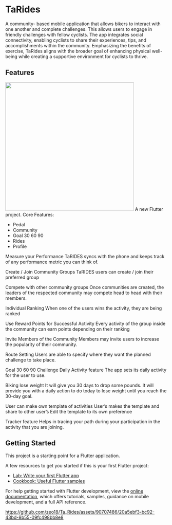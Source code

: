 # TaRides
A community- based mobile application that allows bikers to interact with one another and complete challenges. This allows users to engage in friendly challenges with fellow cyclists. The app integrates social connectivity, enabling cyclists to share their experiences, tips, and accomplishments within the community. Emphasizing the benefits of exercise, TaRides aligns with the broader goal of enhancing physical well-being while creating a supportive environment for cyclists to thrive. 

## Features



<img src="https://github.com/zeo18/Ta_Rides/assets/90707486/20a5ebf3-bc92-43bd-8b55-09fc498bb8e8" width="400"  />
A new Flutter project.
Core Features: 

<ul>
  <li>Pedal</li>
  <li>Community</li>
  <li>Goal 30 60 90</li>
  <li>Rides</li>
  <li>Profile</li>
</ul>

Measure your Performance 
TaRIDES syncs with the phone and keeps track of any performance metric you can think of.


Create / Join Community Groups
TaRIDES users can create / join their preferred group


Compete with other community groups
Once communities are created, the leaders of the respected community may compete head to head with their members.


Individual Ranking
When one of the users wins the activity, they are being ranked


Use Reward Points for Successful Activity
Every activity of the group inside the community can earn points depending on their ranking


Invite Members of the Community
Members may invite users to increase the popularity of their community. 


Route Setting 
Users are able to specify where they want the planned challenge to take place.

Goal 30 60 90 Challenge
Daily Activity feature
The app sets its daily activity for the user to use.

Biking lose weight
It will give you 30 days to drop some pounds. It will provide you with a daily action to do today to lose weight until you reach the 30-day goal.



User can make own template of activities
User’s makes the template and share to other user’s
Edit the template to its own preference
				
				




Tracker feature
Helps in tracing your path during your participation in the activity that you are joining.


## Getting Started

This project is a starting point for a Flutter application.

A few resources to get you started if this is your first Flutter project:

- [Lab: Write your first Flutter app](https://docs.flutter.dev/get-started/codelab)
- [Cookbook: Useful Flutter samples](https://docs.flutter.dev/cookbook)

For help getting started with Flutter development, view the
[online documentation](https://docs.flutter.dev/), which offers tutorials,
samples, guidance on mobile development, and a full API reference.


https://github.com/zeo18/Ta_Rides/assets/90707486/20a5ebf3-bc92-43bd-8b55-09fc498bb8e8


